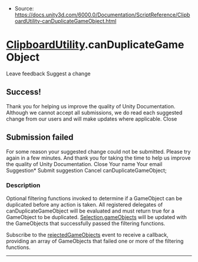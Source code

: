 * Source: https://docs.unity3d.com/6000.0/Documentation/ScriptReference/ClipboardUtility-canDuplicateGameObject.html

#  [ClipboardUtility](https://docs.unity3d.com/6000.0/Documentation/ScriptReference/ClipboardUtility.html).canDuplicateGameObject
Leave feedback
Suggest a change
## Success!
Thank you for helping us improve the quality of Unity Documentation. Although we cannot accept all submissions, we do read each suggested change from our users and will make updates where applicable.
Close
## Submission failed
For some reason your suggested change could not be submitted. Please <a>try again</a> in a few minutes. And thank you for taking the time to help us improve the quality of Unity Documentation.
Close
Your name Your email Suggestion* Submit suggestion
Cancel
canDuplicateGameObject; 
### Description
Optional filtering functions invoked to determine if a GameObject can be duplicated before any action is taken.
All registered delegates of canDuplicateGameObject will be evaluated and must return true for a GameObject to be duplicated. [Selection.gameObjects](https://docs.unity3d.com/6000.0/Documentation/ScriptReference/Selection-gameObjects.html) will be updated with the GameObjects that successfully passed the filtering functions.  
  
Subscribe to the [rejectedGameObjects](https://docs.unity3d.com/6000.0/Documentation/ScriptReference/ClipboardUtility-rejectedGameObjects.html) event to receive a callback, providing an array of GameObjects that failed one or more of the filtering functions.
* * *
